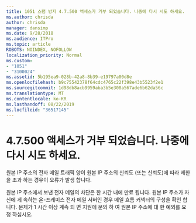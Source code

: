 ```yaml
---
title: 1051 스팸 방지 4.7.500 액세스가 거부 되었습니다. 나중에 다시 시도 하세요.
ms.author: chrisda
author: chrisda
manager: dansimp
ms.date: 9/28/2018
ms.audience: ITPro
ms.topic: article
ROBOTS: NOINDEX, NOFOLLOW
localization_priority: Normal
ms.custom:
- "1051"
- "3100024"
ms.assetid: 5b195ea9-028b-42a8-8b39-e19797a00d8e
ms.openlocfilehash: b9c75542378f64cdc4765c22f398e43b5523f2e1
ms.sourcegitcommit: 1d98db8acb9959aba3b5e308a567ade6b62da56c
ms.translationtype: MT
ms.contentlocale: ko-KR
ms.lasthandoff: 08/22/2019
ms.locfileid: "36517145"
---
```

# <a name="47500-access-denied-please-try-again-later"></a>4.7.500 액세스가 거부 되었습니다. 나중에 다시 시도 하세요.

원본 IP 주소의 전자 메일 트래픽 양이 원본 IP 주소의 신뢰도 (또는 신뢰도)에 따라 제한을 초과 하는 경우이 오류가 발생 합니다.

원본 IP 주소에서 보낸 전자 메일의 차단은 한 시간 내에 만료 됩니다. 원본 IP 주소가 자신에 게 속하는 온-프레미스 전자 메일 서버인 경우 메일 흐름 커넥터의 구성을 확인 합니다. 문제가 1 시간 이상 계속 되 면 지원에 문의 하 여 원본 IP 주소에 대 한 예외를 요청 하십시오.
